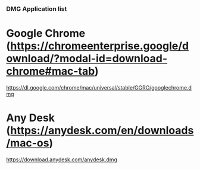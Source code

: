 ### DMG Application list


# Google Chrome (https://chromeenterprise.google/download/?modal-id=download-chrome#mac-tab)


https://dl.google.com/chrome/mac/universal/stable/GGRO/googlechrome.dmg



# Any Desk (https://anydesk.com/en/downloads/mac-os)

https://download.anydesk.com/anydesk.dmg



